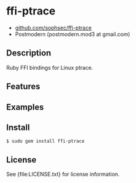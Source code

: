 # ffi-ptrace

* [github.com/sophsec/ffi-ptrace](http://github.com/sophsec/ffi-ptrace/)
* Postmodern (postmodern.mod3 at gmail.com)

## Description

Ruby FFI bindings for Linux ptrace.

## Features

## Examples

## Install

    $ sudo gem install ffi-ptrace

## License

See {file:LICENSE.txt} for license information.

